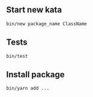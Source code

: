 Start new kata
--------------

```
bin/new package_name ClassName
```

Tests
-----

```
bin/test
```

Install package
---------------

```
bin/yarn add ...
```
